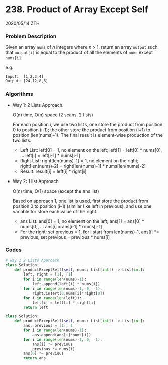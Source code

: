 # 238. Product of Array Except Self

2020/05/14 ZTH

### Problem Description

Given an array `nums` of *n* integers where *n* > 1,  return an array `output` such that `output[i]` is equal to the product of all the elements of `nums` except `nums[i]`.

e.g.

```
Input:  [1,2,3,4]
Output: [24,12,8,6]
```

### Algorithms

* Way 1: 2 Lists Approach. 

  O(n) time, O(n) space (2 scans, 2 lists)

  For each position i, we use two lists, one store the product from position 0 to position (i-1); the other store the product from position (i+1) to position (len(nums)-1). The final result is element-wise production of the two lists.

  * Left List: left[0] = 1, no element on the left; left[1] = left[0] * nums[0], ... left[i] = left[i-1] * nums[i-1]
  * Right List: right[len(nums)-1] = 1, no element on the right; right[len(nums)-2] = right[len(nums)-1] * nums[len(nums)-2]
  * Result: result[i] = left[i] * right[i]

* Way 2: 1 list Approach

  O(n) time, O(1) space (except the ans list)

  Based on approach 1, one list is used, first store the product from position 0 to position (i-1) (similar like left in previous), and use one variable for store each value of the right.

  * ans List: ans[0] = 1, no element on the left; ans[1] = ans[0] * nums[0], ... ans[i] = ans[i-1] * nums[i-1]
  * For the right: set previous = 1, for i start from len(nums)-1, ans[i] *= previous, set previous = previous * nums[i]



### Codes

```python
# way 1 2 Lists Approach
class Solution:
    def productExceptSelf(self, nums: List[int]) -> List[int]:
        left, right = [1], [1]
        for i in range(len(nums)-1):
            left.append(left[i] * nums[i])
        for i in range(len(nums)-1, 0, -1):
            right.insert(0,nums[i]*right[0])
        for i in range(len(left)):
            left[i] = left[i] * right[i]
        return left
```

```python
class Solution:
    def productExceptSelf(self, nums: List[int]) -> List[int]:
        ans, previous = [1], 1
        for i in range(len(nums)-1):
            ans.append(ans[i]*nums[i])
        for i in range(len(nums)-1, 0, -1):
            ans[i] *= previous
            previous *= nums[i]
        ans[0] *= previous
        return ans
```

